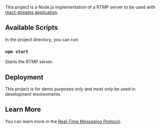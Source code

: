 This project is a Node.js implementation of a RTMP server to be used with [react-streams application](https://github.com/yherai/react-streams).

## Available Scripts

In the project directory, you can run:

### `npm start`

Starts the RTMP server.<br />

## Deployment

This project is for demo purposes only and must only be used in development environments

## Learn More

You can learn more in the [Real-Time Messaging Protocol](https://en.wikipedia.org/wiki/Real-Time_Messaging_Protocol).
